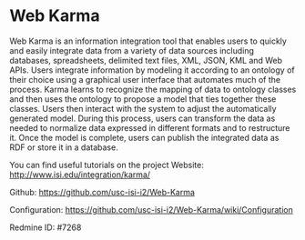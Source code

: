 # Web Karma

Web Karma is an information integration tool that enables users to quickly and easily integrate data from a variety of data sources including databases, spreadsheets, delimited text files, XML, JSON, KML and Web APIs. Users integrate information by modeling it according to an ontology of their choice using a graphical user interface that automates much of the process. Karma learns to recognize the mapping of data to ontology classes and then uses the ontology to propose a model that ties together these classes. Users then interact with the system to adjust the automatically generated model. During this process, users can transform the data as needed to normalize data expressed in different formats and to restructure it. Once the model is complete, users can publish the integrated data as RDF or store it in a database.

You can find useful tutorials on the project Website: http://www.isi.edu/integration/karma/

Github: https://github.com/usc-isi-i2/Web-Karma

Configuration: https://github.com/usc-isi-i2/Web-Karma/wiki/Configuration

Redmine ID: #7268
